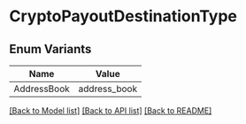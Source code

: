 # CryptoPayoutDestinationType

## Enum Variants

| Name | Value |
|---- | -----|
| AddressBook | address_book |


[[Back to Model list]](../README.md#documentation-for-models) [[Back to API list]](../README.md#documentation-for-api-endpoints) [[Back to README]](../README.md)


